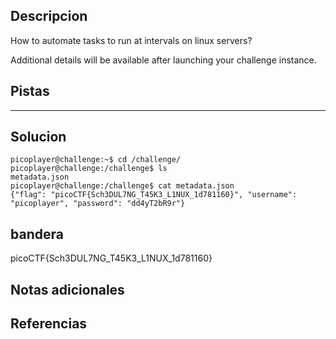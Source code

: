 ## Descripcion
How to automate tasks to run at intervals on linux servers?

Additional details will be available after launching your challenge instance.

## Pistas 
****** 
## Solucion
```
picoplayer@challenge:~$ cd /challenge/
picoplayer@challenge:/challenge$ ls
metadata.json
picoplayer@challenge:/challenge$ cat metadata.json 
{"flag": "picoCTF{Sch3DUL7NG_T45K3_L1NUX_1d781160}", "username": "picoplayer", "password": "dd4yT2bR9r"}
```
## bandera
picoCTF{Sch3DUL7NG_T45K3_L1NUX_1d781160}

## Notas adicionales 

## Referencias